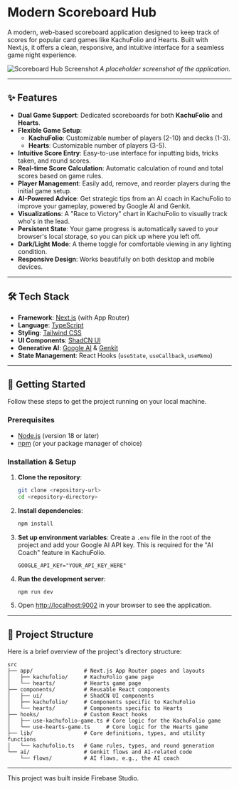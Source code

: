 
# Modern Scoreboard Hub

A modern, web-based scoreboard application designed to keep track of scores for popular card games like KachuFolio and Hearts. Built with Next.js, it offers a clean, responsive, and intuitive interface for a seamless game night experience.

![Scoreboard Hub Screenshot](https://placehold.co/800x450.png)
*A placeholder screenshot of the application.*

---

## ✨ Features

- **Dual Game Support**: Dedicated scoreboards for both **KachuFolio** and **Hearts**.
- **Flexible Game Setup**:
  - **KachuFolio**: Customizable number of players (2-10) and decks (1-3).
  - **Hearts**: Customizable number of players (3-5).
- **Intuitive Score Entry**: Easy-to-use interface for inputting bids, tricks taken, and round scores.
- **Real-time Score Calculation**: Automatic calculation of round and total scores based on game rules.
- **Player Management**: Easily add, remove, and reorder players during the initial game setup.
- **AI-Powered Advice**: Get strategic tips from an AI coach in KachuFolio to improve your gameplay, powered by Google AI and Genkit.
- **Visualizations**: A "Race to Victory" chart in KachuFolio to visually track who's in the lead.
- **Persistent State**: Your game progress is automatically saved to your browser's local storage, so you can pick up where you left off.
- **Dark/Light Mode**: A theme toggle for comfortable viewing in any lighting condition.
- **Responsive Design**: Works beautifully on both desktop and mobile devices.

---

## 🛠️ Tech Stack

- **Framework**: [Next.js](https://nextjs.org/) (with App Router)
- **Language**: [TypeScript](https://www.typescriptlang.org/)
- **Styling**: [Tailwind CSS](https://tailwindcss.com/)
- **UI Components**: [ShadCN UI](https://ui.shadcn.com/)
- **Generative AI**: [Google AI](https://ai.google/) & [Genkit](https://firebase.google.com/docs/genkit)
- **State Management**: React Hooks (`useState`, `useCallback`, `useMemo`)

---

## 🚀 Getting Started

Follow these steps to get the project running on your local machine.

### Prerequisites

- [Node.js](https://nodejs.org/) (version 18 or later)
- [npm](https://www.npmjs.com/) (or your package manager of choice)

### Installation & Setup

1.  **Clone the repository**:
    ```bash
    git clone <repository-url>
    cd <repository-directory>
    ```

2.  **Install dependencies**:
    ```bash
    npm install
    ```

3.  **Set up environment variables**:
    Create a `.env` file in the root of the project and add your Google AI API key. This is required for the "AI Coach" feature in KachuFolio.
    ```
    GOOGLE_API_KEY="YOUR_API_KEY_HERE"
    ```

4.  **Run the development server**:
    ```bash
    npm run dev
    ```

5.  Open [http://localhost:9002](http://localhost:9002) in your browser to see the application.

---

## 📂 Project Structure

Here is a brief overview of the project's directory structure:

```
src
├── app/                # Next.js App Router pages and layouts
│   ├── kachufolio/     # KachuFolio game page
│   └── hearts/         # Hearts game page
├── components/         # Reusable React components
│   ├── ui/             # ShadCN UI components
│   ├── kachufolio/     # Components specific to KachuFolio
│   └── hearts/         # Components specific to Hearts
├── hooks/              # Custom React hooks
│   ├── use-kachufolio-game.ts # Core logic for the KachuFolio game
│   └── use-hearts-game.ts     # Core logic for the Hearts game
├── lib/                # Core definitions, types, and utility functions
│   └── kachufolio.ts   # Game rules, types, and round generation
└── ai/                 # Genkit flows and AI-related code
    └── flows/          # AI flows, e.g., the AI coach
```

---

This project was built inside Firebase Studio.
